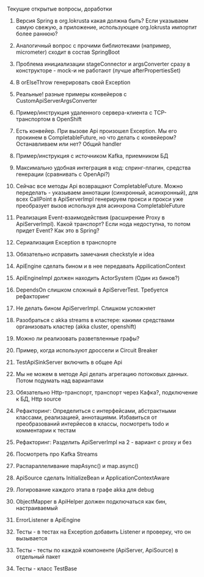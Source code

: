 Текущие открытые вопросы, доработки

1) Версия Spring в org.lokrusta какая должна быть? Если указываем самую свежую,
   а приложение, использующее org.lokrusta импортит более раннюю?

2) Аналогичный вопрос с прочими библиотеками (например, micrometer) сходит в состав SpringBoot

3) Проблема инициализации stageConnector и argsConverter сразу в конструкторе - mock-и не работают (лучше afterPropertiesSet)

4) В orElseThrow генерировать свой Exception

5) Реальные! разные примеры конвейеров с CustomApiServerArgsConverter

6) Пример/инструкция удаленного сервера-клиента с TCP-транспортом в OpenShift

7) Есть конвейер. При вызове Api произошел Exception. Мы его прокинем в CompletableFuture, но что делать с конвейером? Останавливаем или нет? Общий handler

8) Пример/инструкция с источником Kafka, приемником БД

9) Максимально удобная интеграция в код: спринг-плагин, средства генерации (сравнивать с OpenApi?)

10) Сейчас все методы Api возвращают CompletableFuture. Можно переделать - указываем аннотации (синхронный, асинхронный),
для всех CallPoint в ApiServerImpl генерируем прокси и прокси уже преобразует вызов используя для асинхрона CompletableFuture
    
11) Реализация Event-взаимодействия (расширение Proxy в ApiServerImpl). Какой транспорт? Если нода недоступна, то потом придет Event? Как это в Spring?

12) Сериализация Exception в транспорте

13) Обязательно исправить замечания checkstyle и idea

14) ApiEngine сделать бином и в нее передавать AppilicationContext

15) ApiEngineImpl должен находить ActorSystem (Один из бинов?)

16) DependsOn слишком сложный в ApiServerTest. Требуется рефакторинг   

17) Не делать бином ApiServerImpl. Слишком усложняет

18) Разобраться с akka streams в кластере: какими средствами организовать кластер (akka cluster, openshift)

19) Можно ли реализовать разветвленные графы?

20) Пример, когда используют дроссели и Circuit Breaker

21) TestApiSinkServer включить в общее Api

22) Мы не можем в методе Api делать агрегацию потоковых данных. Потом подумать над вариантами

23) Обязательно Http-транспорт, транспорт через Кафка?, подключение к БД, Http source

24) Рефакторинг: Определиться с интерфейсами, абстрактными классами, реализацией, аннотациями. 
    Избавиться от преобразований интерйесов в классы, посмотреть todo и комментарии к тестам

25) Рефакторинг: Разделить ApiServerImpl на 2 - вариант с proxy и без

26) Посмотреть про Kafka Streams

27) Распараллеливание mapAsync() и map.async()

28) ApiSource сделать InitializeBean и ApplicationContextAware

29) Логирование каждого этапа в графе akka для debug

30) ObjectMapper в ApiHelper должен подключаться как бин, настраиваемый

31) ErrorListener в ApiEngine

32) Тесты - в тестах на Exception добавить Listener и проверку, что он вызывается

33) Тесты - тесты по каждой компоненте (ApiServer, ApiSource) в отдельный пакет

34) Тесты - класс TestBase